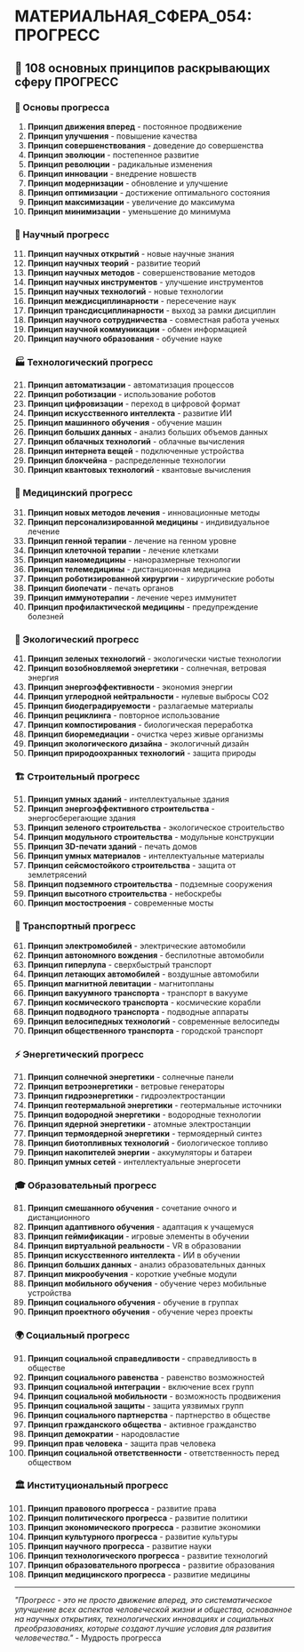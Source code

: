 # МАТЕРИАЛЬНАЯ_СФЕРА_054: ПРОГРЕСС

## 🌟 108 основных принципов раскрывающих сферу ПРОГРЕСС

### 🚀 Основы прогресса

1. **Принцип движения вперед** - постоянное продвижение
2. **Принцип улучшения** - повышение качества
3. **Принцип совершенствования** - доведение до совершенства
4. **Принцип эволюции** - постепенное развитие
5. **Принцип революции** - радикальные изменения
6. **Принцип инновации** - внедрение новшеств
7. **Принцип модернизации** - обновление и улучшение
8. **Принцип оптимизации** - достижение оптимального состояния
9. **Принцип максимизации** - увеличение до максимума
10. **Принцип минимизации** - уменьшение до минимума

### 🔬 Научный прогресс

11. **Принцип научных открытий** - новые научные знания
12. **Принцип научных теорий** - развитие теорий
13. **Принцип научных методов** - совершенствование методов
14. **Принцип научных инструментов** - улучшение инструментов
15. **Принцип научных технологий** - новые технологии
16. **Принцип междисциплинарности** - пересечение наук
17. **Принцип трансдисциплинарности** - выход за рамки дисциплин
18. **Принцип научного сотрудничества** - совместная работа ученых
19. **Принцип научной коммуникации** - обмен информацией
20. **Принцип научного образования** - обучение науке

### 🏭 Технологический прогресс

21. **Принцип автоматизации** - автоматизация процессов
22. **Принцип роботизации** - использование роботов
23. **Принцип цифровизации** - переход в цифровой формат
24. **Принцип искусственного интеллекта** - развитие ИИ
25. **Принцип машинного обучения** - обучение машин
26. **Принцип больших данных** - анализ больших объемов данных
27. **Принцип облачных технологий** - облачные вычисления
28. **Принцип интернета вещей** - подключенные устройства
29. **Принцип блокчейна** - распределенные технологии
30. **Принцип квантовых технологий** - квантовые вычисления

### 🏥 Медицинский прогресс

31. **Принцип новых методов лечения** - инновационные методы
32. **Принцип персонализированной медицины** - индивидуальное лечение
33. **Принцип генной терапии** - лечение на генном уровне
34. **Принцип клеточной терапии** - лечение клетками
35. **Принцип наномедицины** - наноразмерные технологии
36. **Принцип телемедицины** - дистанционная медицина
37. **Принцип роботизированной хирургии** - хирургические роботы
38. **Принцип биопечати** - печать органов
39. **Принцип иммунотерапии** - лечение через иммунитет
40. **Принцип профилактической медицины** - предупреждение болезней

### 🌱 Экологический прогресс

41. **Принцип зеленых технологий** - экологически чистые технологии
42. **Принцип возобновляемой энергетики** - солнечная, ветровая энергия
43. **Принцип энергоэффективности** - экономия энергии
44. **Принцип углеродной нейтральности** - нулевые выбросы CO2
45. **Принцип биодеградируемости** - разлагаемые материалы
46. **Принцип рециклинга** - повторное использование
47. **Принцип компостирования** - биологическая переработка
48. **Принцип биоремедиации** - очистка через живые организмы
49. **Принцип экологического дизайна** - экологичный дизайн
50. **Принцип природоохранных технологий** - защита природы

### 🏗️ Строительный прогресс

51. **Принцип умных зданий** - интеллектуальные здания
52. **Принцип энергоэффективного строительства** - энергосберегающие здания
53. **Принцип зеленого строительства** - экологическое строительство
54. **Принцип модульного строительства** - модульные конструкции
55. **Принцип 3D-печати зданий** - печать домов
56. **Принцип умных материалов** - интеллектуальные материалы
57. **Принцип сейсмостойкого строительства** - защита от землетрясений
58. **Принцип подземного строительства** - подземные сооружения
59. **Принцип высотного строительства** - небоскребы
60. **Принцип мостостроения** - современные мосты

### 🚗 Транспортный прогресс

61. **Принцип электромобилей** - электрические автомобили
62. **Принцип автономного вождения** - беспилотные автомобили
63. **Принцип гиперлупа** - сверхбыстрый транспорт
64. **Принцип летающих автомобилей** - воздушные автомобили
65. **Принцип магнитной левитации** - магнитопланы
66. **Принцип вакуумного транспорта** - транспорт в вакууме
67. **Принцип космического транспорта** - космические корабли
68. **Принцип подводного транспорта** - подводные аппараты
69. **Принцип велосипедных технологий** - современные велосипеды
70. **Принцип общественного транспорта** - городской транспорт

### ⚡ Энергетический прогресс

71. **Принцип солнечной энергетики** - солнечные панели
72. **Принцип ветроэнергетики** - ветровые генераторы
73. **Принцип гидроэнергетики** - гидроэлектростанции
74. **Принцип геотермальной энергетики** - геотермальные источники
75. **Принцип водородной энергетики** - водородные технологии
76. **Принцип ядерной энергетики** - атомные электростанции
77. **Принцип термоядерной энергетики** - термоядерный синтез
78. **Принцип биотопливных технологий** - биологическое топливо
79. **Принцип накопителей энергии** - аккумуляторы и батареи
80. **Принцип умных сетей** - интеллектуальные энергосети

### 🎓 Образовательный прогресс

81. **Принцип смешанного обучения** - сочетание очного и дистанционного
82. **Принцип адаптивного обучения** - адаптация к учащемуся
83. **Принцип геймификации** - игровые элементы в обучении
84. **Принцип виртуальной реальности** - VR в образовании
85. **Принцип искусственного интеллекта** - ИИ в обучении
86. **Принцип больших данных** - анализ образовательных данных
87. **Принцип микрообучения** - короткие учебные модули
88. **Принцип мобильного обучения** - обучение через мобильные устройства
89. **Принцип социального обучения** - обучение в группах
90. **Принцип проектного обучения** - обучение через проекты

### 🌍 Социальный прогресс

91. **Принцип социальной справедливости** - справедливость в обществе
92. **Принцип социального равенства** - равенство возможностей
93. **Принцип социальной интеграции** - включение всех групп
94. **Принцип социальной мобильности** - возможность продвижения
95. **Принцип социальной защиты** - защита уязвимых групп
96. **Принцип социального партнерства** - партнерство в обществе
97. **Принцип гражданского общества** - активное гражданство
98. **Принцип демократии** - народовластие
99. **Принцип прав человека** - защита прав человека
100. **Принцип социальной ответственности** - ответственность перед обществом

### 🏛️ Институциональный прогресс

101. **Принцип правового прогресса** - развитие права
102. **Принцип политического прогресса** - развитие политики
103. **Принцип экономического прогресса** - развитие экономики
104. **Принцип культурного прогресса** - развитие культуры
105. **Принцип научного прогресса** - развитие науки
106. **Принцип технологического прогресса** - развитие технологий
107. **Принцип образовательного прогресса** - развитие образования
108. **Принцип медицинского прогресса** - развитие медицины

---

*"Прогресс - это не просто движение вперед, это систематическое улучшение всех аспектов человеческой жизни и общества, основанное на научных открытиях, технологических инновациях и социальных преобразованиях, которые создают лучшие условия для развития человечества."* - Мудрость прогресса
